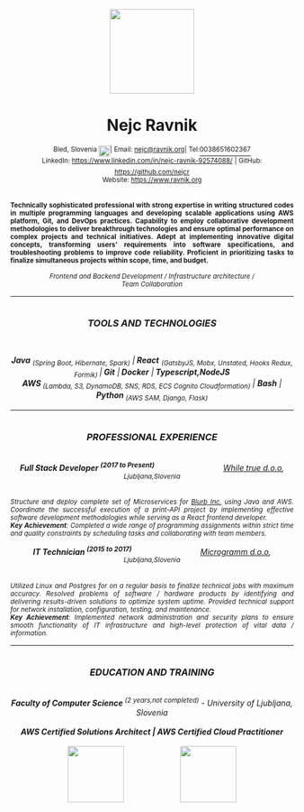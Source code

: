
<div align="center">
	
  <img src="https://s3.eu-central-1.amazonaws.com/files.ravnik.org/me.svg" height="150" /></br>
 <h1 style="justify-content:center">Nejc Ravnik</h1>
 <div style="display:flex;justify-content:center"><sup>Bled, Slovenia&nbsp; </sup> <img src="https://emojipedia-us.s3.dualstack.us-west-1.amazonaws.com/thumbs/120/twitter/228/flag-for-slovenia_1f1f8-1f1ee.png" height="20"/>
  <sup> | Email: <a href="mailto:nejc@ravnik.org">nejc@ravnik.org</a> </sup>
	<sup> | Tel:</sup> <a href="tel:0038651602367"><sup>0038651602367</sup></a><br/> </div>
	<sup> LinkedIn: </sup> <sup><a href="https://www.linkedin.com/in/nejc-ravnik-92574088/">https://www.linkedin.com/in/nejc-ravnik-92574088/</a></sup>
	<sup>| GitHub: </sup> <sup><a href="https://github.com/nejcr/">https://github.com/nejcr</a></sup><br/>
	<sup>Website: </sup> <sup><a href="https://www.ravnik.org/">https://www.ravnik.org</a> </sup> 

<div align="center">
 <p align="justify">
  <br/>
 <sup><b>Technically sophisticated professional with strong expertise in writing structured codes in multiple programming languages and developing scalable applications using AWS platform, Git, and DevOps practices. Capability to employ collaborative development methodologies to deliver breakthrough technologies and ensure optimal performance on complex projects and technical initiatives. Adept at implementing innovative digital concepts, transforming users’ requirements into software specifications, and troubleshooting problems to improve code reliability. Proficient in prioritizing tasks to finalize simultaneous projects within scope, time, and budget.</b> </sup>
 </p>
</div>
<div align="center">
<sup><i>Frontend and Backend Development / Infrastructure architecture /<br/>Team Collaboration <i></sup>
</div>
<hr/>
<div align="center" style="display: flex;justify-content:center;">
 <h3>TOOLS AND TECHNOLOGIES </h3>
</div>
	<br/>
<div align="center">

<b>Java</b>  <sub>(Spring Boot, Hibernate, Spark)</sub> |<b> React</b> <sub>(GatsbyJS, Mobx, Unstated, Hooks Redux, Formik) </sub>|<b> Git</b> |<b> Docker</b> |<b> Typescript,NodeJS</b><br/><b> AWS </b><sub>(Lambda, S3, DynamoDB, SNS, RDS, ECS Cognito Cloudformation)</sub> | <b>Bash</b> | <b>Python</b><sub> (AWS SAM, Django, Flask)</sub>
</div>
<hr/>
<div align="center" style="display: flex;justify-content:center;">
 <h3>PROFESSIONAL EXPERIENCE </h3>
</div>
<br/>

<div align="center">
 <div align="justify-between">
	<b>Full Stack Developer <sup>(2017 to Present)</sup></b>&nbsp;&nbsp;&nbsp;&nbsp;&nbsp;&nbsp;&nbsp;&nbsp;&nbsp;&nbsp;&nbsp;&nbsp;&nbsp;&nbsp;&nbsp;&nbsp;&nbsp;  &nbsp;&nbsp;&nbsp;&nbsp;&nbsp;&nbsp;&nbsp;&nbsp;  &nbsp;&nbsp;&nbsp;       <i><a href="https://www.whiletrue.com/">While true d.o.o</a><i>, <sup>Ljubljana,Slovenia </sup>
 </div
<div align="center">
 <p align="justify">
  <br/>
 <sup>Structure and deploy complete set of Microservices for <a href="https://www.blurb.com/">Blurb Inc.</a> using Java and AWS. Coordinate the successful execution of a print-API project by implementing effective software development methodologies while serving as a React frontend developer. <br/><b>Key Achievement</b>: Completed a wide range of programming assignments within strict time and quality constraints by scheduling tasks and collaborating with team members. </sup>
 </p>
</div>
	 <div align="center">
 <div align="justify-between">
	<b>IT Technician <sup>(2015 to 2017)</sup></b>&nbsp;&nbsp;&nbsp;&nbsp;&nbsp;&nbsp;&nbsp;&nbsp;&nbsp;&nbsp;&nbsp;&nbsp;&nbsp;&nbsp;&nbsp;&nbsp;&nbsp;  &nbsp;&nbsp;&nbsp;&nbsp;&nbsp;&nbsp;&nbsp;&nbsp;  &nbsp;&nbsp;&nbsp;       <i><a href="https://microgramm.si/">Microgramm d.o.o</a><i>, <sup>Ljubljana,Slovenia </sup>
 </div
<div align="center">
 <p align="justify">
  <br/>
 <sup>Utilized Linux and Postgres for on a regular basis to finalize technical jobs with maximum accuracy. Resolved problems of software / hardware products by identifying and delivering results-driven solutions to optimize system uptime. Provided technical support for network installation, configuration, testing, and maintenance.
 <br/><b>Key Achievement</b>: Implemented network administration and security plans to ensure smooth functionality of IT infrastructure and high-level protection of vital data / information. 
</sup>
 </p>
</div>
<hr/>
<div align="center" style="display: flex;justify-content:center;">
 <h3>EDUCATION AND TRAINING </h3>
</div>
	 <br/>
<div align="center">
<b>Faculty of  Computer Science</b><sup> (2 years,not completed)</sup><i> - University of Ljubljana, Slovenia</i>
</div>
<br/>
<div align="center">
<b>AWS Certified Solutions Architect<b/> | <b> AWS Certified Cloud Practitioner<b/><br/>
	<br/>
<div style="display:flex;justify-content:center;">	
<a style="margin-right:100px;" href="https://www.certmetrics.com/amazon/public/badge.aspx?i=1&t=c&d=2019-05-06&ci=AWS00879016">
	<img src="https://www.certmetrics.com/api/ob/image/amazon/c/1" height="100"/>
</a>
	<a href="https://www.certmetrics.com/amazon/public/badge.aspx?i=9&t=c&d=2019-05-10&ci=AWS00879016">
	<img src="https://www.certmetrics.com/api/ob/image/amazon/c/9" height="100"/>
</a>
	<div>
	
	
</div>

